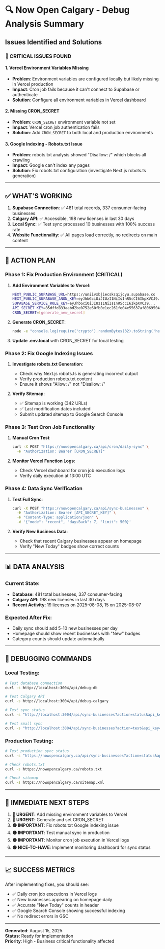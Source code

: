 # 🔍 Now Open Calgary - Debug Analysis Summary

## Issues Identified and Solutions

### 🔴 CRITICAL ISSUES FOUND

#### 1. **Vercel Environment Variables Missing**
- **Problem**: Environment variables are configured locally but likely missing in Vercel production
- **Impact**: Cron job fails because it can't connect to Supabase or authenticate
- **Solution**: Configure all environment variables in Vercel dashboard

#### 2. **Missing CRON_SECRET**
- **Problem**: `CRON_SECRET` environment variable not set
- **Impact**: Vercel cron job authentication fails
- **Solution**: Add `CRON_SECRET` to both local and production environments

#### 3. **Google Indexing - Robots.txt Issue**
- **Problem**: robots.txt analysis showed "Disallow: /" which blocks all crawling
- **Impact**: Google can't index any pages
- **Solution**: Fix robots.txt configuration (investigate Next.js robots.ts generation)

---

## ✅ WHAT'S WORKING

1. **Supabase Connection**: ✅ 481 total records, 337 consumer-facing businesses
2. **Calgary API**: ✅ Accessible, 198 new licenses in last 30 days
3. **Local Sync**: ✅ Test sync processed 10 businesses with 100% success rate
4. **Website Functionality**: ✅ All pages load correctly, no redirects on main content

---

## 🎯 ACTION PLAN

### Phase 1: Fix Production Environment (CRITICAL)

1. **Add Environment Variables to Vercel**:
   ```bash
   NEXT_PUBLIC_SUPABASE_URL=https://uniivxbjiecsksqijcyu.supabase.co
   NEXT_PUBLIC_SUPABASE_ANON_KEY=eyJhbGciOiJIUzI1NiIsInR5cCI6IkpXVCJ9...
   SUPABASE_SERVICE_ROLE_KEY=eyJhbGciOiJIUzI1NiIsInR5cCI6IkpXVCJ9...
   API_SECRET_KEY=85dffd833aabd2be0752e60fb0e1ec261fe04e55637af80695046cb1ee7701f2
   CRON_SECRET=[generate_new_secret]
   ```

2. **Generate CRON_SECRET**:
   ```bash
   node -e "console.log(require('crypto').randomBytes(32).toString('hex'))"
   ```

3. **Update .env.local** with CRON_SECRET for local testing

### Phase 2: Fix Google Indexing Issues

1. **Investigate robots.txt Generation**:
   - Check why Next.js robots.ts is generating incorrect output
   - Verify production robots.txt content
   - Ensure it shows "Allow: /" not "Disallow: /"

2. **Verify Sitemap**:
   - ✅ Sitemap is working (342 URLs)
   - ✅ Last modification dates included
   - Submit updated sitemap to Google Search Console

### Phase 3: Test Cron Job Functionality

1. **Manual Cron Test**:
   ```bash
   curl -X POST "https://nowopencalgary.ca/api/cron/daily-sync" \
     -H "Authorization: Bearer [CRON_SECRET]"
   ```

2. **Monitor Vercel Function Logs**:
   - Check Vercel dashboard for cron job execution logs
   - Verify daily execution at 13:00 UTC

### Phase 4: Data Sync Verification

1. **Test Full Sync**:
   ```bash
   curl -X POST "https://nowopencalgary.ca/api/sync-businesses" \
     -H "Authorization: Bearer [API_SECRET_KEY]" \
     -H "Content-Type: application/json" \
     -d '{"mode": "recent", "daysBack": 7, "limit": 500}'
   ```

2. **Verify New Business Data**:
   - Check that recent Calgary businesses appear on homepage
   - Verify "New Today" badges show correct counts

---

## 📊 DATA ANALYSIS

### Current State:
- **Database**: 481 total businesses, 337 consumer-facing
- **Calgary API**: 198 new licenses in last 30 days
- **Recent Activity**: 19 licenses on 2025-08-08, 15 on 2025-08-07

### Expected After Fix:
- Daily sync should add 5-10 new businesses per day
- Homepage should show recent businesses with "New" badges
- Category counts should update automatically

---

## 🔧 DEBUGGING COMMANDS

### Local Testing:
```bash
# Test database connection
curl -s http://localhost:3004/api/debug-db

# Test Calgary API
curl -s http://localhost:3004/api/debug-calgary

# Test sync status
curl -s "http://localhost:3004/api/sync-businesses?action=status&api_key=YOUR_KEY"

# Test small sync
curl -s "http://localhost:3004/api/sync-businesses?action=test&api_key=YOUR_KEY"
```

### Production Testing:
```bash
# Test production sync status
curl -s "https://nowopencalgary.ca/api/sync-businesses?action=status&api_key=YOUR_KEY"

# Check robots.txt
curl -s https://nowopencalgary.ca/robots.txt

# Check sitemap
curl -s https://nowopencalgary.ca/sitemap.xml
```

---

## 🚨 IMMEDIATE NEXT STEPS

1. **🔴 URGENT**: Add missing environment variables to Vercel
2. **🔴 URGENT**: Generate and set CRON_SECRET
3. **🟡 IMPORTANT**: Fix robots.txt Google indexing issue
4. **🟡 IMPORTANT**: Test manual sync in production
5. **🟡 IMPORTANT**: Monitor cron job execution in Vercel logs
6. **🟢 NICE-TO-HAVE**: Implement monitoring dashboard for sync status

---

## 📈 SUCCESS METRICS

After implementing fixes, you should see:
- ✅ Daily cron job executions in Vercel logs
- ✅ New businesses appearing on homepage daily
- ✅ Accurate "New Today" counts in header
- ✅ Google Search Console showing successful indexing
- ✅ No redirect errors in GSC

---

**Generated**: August 15, 2025  
**Status**: Ready for implementation  
**Priority**: High - Business critical functionality affected
